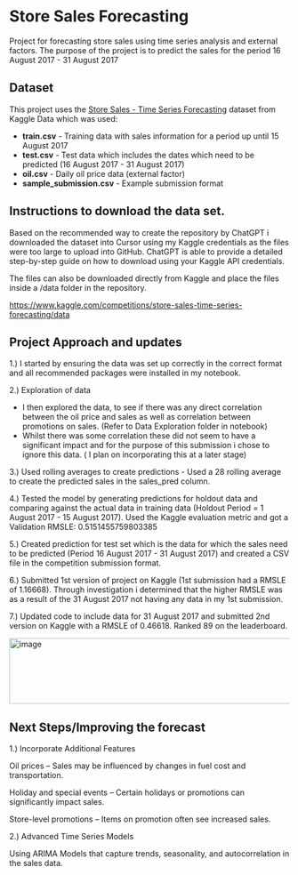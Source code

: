 # Store Sales Forecasting

Project for forecasting store sales using time series analysis and external factors.
The purpose of the project is to predict the sales for the period 16 August 2017 - 31 August 2017

## Dataset

This project uses the [Store Sales - Time Series Forecasting](https://www.kaggle.com/competitions/store-sales-time-series-forecasting) dataset from Kaggle
Data which was used:

- **train.csv** - Training data with sales information for a period up until 15 August 2017
- **test.csv** - Test data which includes the dates which need to be predicted (16 August 2017 - 31 August 2017)
- **oil.csv** - Daily oil price data (external factor)
- **sample_submission.csv** - Example submission format



## Instructions to download the data set. 
Based on the recommended way to create the repository by ChatGPT i downloaded the dataset into Cursor using my Kaggle credentials as the files were too large to upload into GitHub. ChatGPT is able to provide a detailed step-by-step guide on how to download using your Kaggle API credentials.

The files can also be downloaded directly from Kaggle and place the files inside a /data folder in the repository.

https://www.kaggle.com/competitions/store-sales-time-series-forecasting/data
  
## Project Approach and updates

1.) I started by ensuring the data was set up correctly in the correct format and all recommended packages were installed in my notebook.

2.) Exploration of data
- I then explored the data, to see if there was any direct correlation between the oil price and sales as well as correlation between promotions on sales. (Refer to Data Exploration folder in notebook) 
- Whilst there was some correlation these did not seem to have a significant impact and for the purpose of this submission i chose to ignore this data. ( I plan on incorporating this at a later stage)
  
3.) Used rolling averages to create predictions - Used a 28 rolling average to create the predicted sales in the sales_pred column.
   
4.) Tested the model by generating predictions for holdout data and comparing against the actual data in training data (Holdout Period = 1 August 2017 - 15 August 2017). Used the Kaggle evaluation metric and got a Validation RMSLE: 0.5151455759803385 
   
5.) Created prediction for test set which is the data for which the sales need to be predicted (Period 16 August 2017 - 31 August 2017) and created a CSV file in the competition submission format. 

6.) Submitted 1st version of project on Kaggle (1st submission had a RMSLE of 1.16668). Through investigation i determined that the higher RMSLE was as a result of the 31 August 2017 not having any data in my 1st submission. 

7.) Updated code to include data for 31 August 2017 and submitted 2nd version on Kaggle with a RMSLE of 0.46618. Ranked 89 on the leaderboard. 

<img width="697" height="118" alt="image" src="https://github.com/user-attachments/assets/915403b2-ab5d-4168-bc03-cc359df96a19" />


## Next Steps/Improving the forecast

1.) Incorporate Additional Features

Oil prices – Sales may be influenced by changes in fuel cost and transportation.

Holiday and special events – Certain holidays or promotions can significantly impact sales.

Store-level promotions – Items on promotion often see increased sales.

2.) Advanced Time Series Models

Using ARIMA Models that capture trends, seasonality, and autocorrelation in the sales data.
